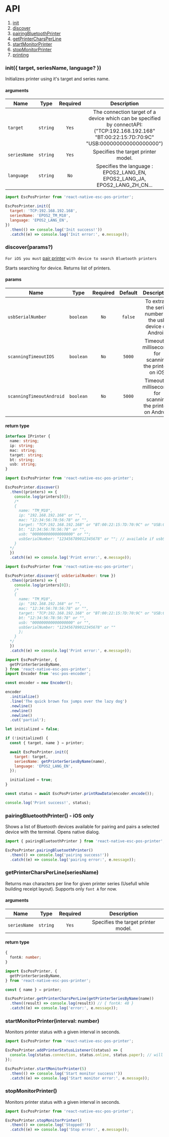 # API

1. [init](#init-target-seriesname-)
2. [discover](#discoverparams)
3. [pairingBluetoothPrinter](#pairingbluetoothprinter---ios-only)
4. [getPrinterCharsPerLine](#getprintercharsperlineseriesname)
5. [startMonitorPrinter](#startmonitorprinterinterval-number)
6. [stopMonitorPrinter](#stopmonitorprinter)
7. [printing](./PRINTING.md)

### init({ target, seriesName, language? })

Initializes printer using it's target and series name.

#### arguments

| Name         |   Type   | Required |                                                                   Description                                                                   |
| ------------ | :------: | :------: | :---------------------------------------------------------------------------------------------------------------------------------------------: |
| `target`     | `string` |  `Yes`   | The connection target of a device which can be specified by connectAPI: ("TCP:192.168.192.168" "BT:00:22:15:7D:70:9C" "USB:000000000000000000") |
| `seriesName` | `string` |  `Yes`   |                                                       Specifies the target printer model.                                                       |
| `language`   | `string` |   `No`   |                                   Specifies the language : EPOS2_LANG_EN, EPOS2_LANG_JA, EPOS2_LANG_ZH_CN...                                    |

```javascript
import EscPosPrinter from 'react-native-esc-pos-printer';

EscPosPrinter.init({
  target: 'TCP:192.168.192.168',
  seriesName: 'EPOS2_TM_M10',
  language: 'EPOS2_LANG_EN',
})
  .then(() => console.log('Init success!'))
  .catch((e) => console.log('Init error:', e.message));
```

### discover(params?)

`For iOS you must` [pair printer](#pairingbluetoothprinter---ios-only) `with device to search Bluetooth printers`

Starts searching for device.
Returns list of printers.

#### params

| Name                     |   Type    | Required | Default |                         Description                          |
| ------------------------ | :-------: | :------: | :-----: | :----------------------------------------------------------: |
| `usbSerialNumber`        | `boolean` |   `No`   | `false` |  To extract the serial number of the usb device on Android   |
| `scanningTimeoutIOS`     | `boolean` |   `No`   | `5000`  |   Timeout in milliseconds for scanning the printers on iOS   |
| `scanningTimeoutAndroid` | `boolean` |   `No`   | `5000`  | Timeout in milliseconds for scanning the printers on Android |

#### return type

```typescript
interface IPrinter {
  name: string;
  ip: string;
  mac: string;
  target: string;
  bt: string;
  usb: string;
}
```

```javascript
import EscPosPrinter from 'react-native-esc-pos-printer';

EscPosPrinter.discover()
  .then((printers) => {
    console.log(printers[0]);
    /*
    {
      name: "TM_M10",
      ip: "192.168.192.168" or "",
      mac: "12:34:56:78:56:78" or "",
      target: "TCP:192.168.192.168" or "BT:00:22:15:7D:70:9C" or "USB:000000000000000000",
      bt: "12:34:56:78:56:78" or "",
      usb: "000000000000000000" or "";
      usbSerialNumber: "123456789012345678" or ""; // available if usbSerialNumber === true
    }
  */
  })
  .catch((e) => console.log('Print error:', e.message));
```

```javascript
import EscPosPrinter from 'react-native-esc-pos-printer';

EscPosPrinter.discover({ usbSerialNumber: true })
  .then((printers) => {
    console.log(printers[0]);
    /*
    {
      name: "TM_M10",
      ip: "192.168.192.168" or "",
      mac: "12:34:56:78:56:78" or "",
      target: "TCP:192.168.192.168" or "BT:00:22:15:7D:70:9C" or "USB:000000000000000000",
      bt: "12:34:56:78:56:78" or "",
      usb: "000000000000000000" or "",
      usbSerialNumber: "123456789012345678" or ""
      };
    }
  */
  })
  .catch((e) => console.log('Print error:', e.message));
```

```javascript
import EscPosPrinter, {
  getPrinterSeriesByName,
} from 'react-native-esc-pos-printer';
import Encoder from 'esc-pos-encoder';

const encoder = new Encoder();

encoder
  .initialize()
  .line('The quick brown fox jumps over the lazy dog')
  .newline()
  .newline()
  .newline()
  .cut('partial');

let initialized = false;

if (!initialized) {
  const { target, name } = printer;

  await EscPosPrinter.init({
    target: target,
    seriesName: getPrinterSeriesByName(name),
    language: 'EPOS2_LANG_EN',
  });

  initialized = true;
}

const status = await EscPosPrinter.printRawData(encoder.encode());

console.log('Print success!', status);
```

### pairingBluetoothPrinter() - iOS only

Shows a list of Bluetooth devices available for pairing and pairs a selected device with the terminal.
Opens native dialog.

```javascript
import { pairingBluetoothPrinter } from 'react-native-esc-pos-printer';

EscPosPrinter.pairingBluetoothPrinter()
  .then(() => console.log('pairing success!'))
  .catch((e) => console.log('pairing error:', e.message));
```

### getPrinterCharsPerLine(seriesName)

Returns max characters per line for given printer series (Usefull while building receipt layout).
Supports only `font A` for now.

#### arguments

| Name         |   Type   | Required |             Description             |
| ------------ | :------: | :------: | :---------------------------------: |
| `seriesName` | `string` |  `Yes`   | Specifies the target printer model. |

#### return type

```typescript
{
  fontA: number;
}
```

```javascript
import EscPosPrinter, {
  getPrinterSeriesByName,
} from 'react-native-esc-pos-printer';

const { name } = printer;

EscPosPrinter.getPrinterCharsPerLine(getPrinterSeriesByName(name))
  .then((result) => console.log(result)) // { fontA: 48 }
  .catch((e) => console.log('error:', e.message));
```

### startMonitorPrinter(interval: number)

Monitors printer status with a given interval in seconds.

```javascript
import EscPosPrinter from 'react-native-esc-pos-printer';

EscPosPrinter.addPrinterStatusListener((status) => {
  console.log(status.connection, status.online, status.paper); // will be executed every 5 sec
});

EscPosPrinter.startMonitorPrinter(5)
  .then(() => console.log('Start monitor success!'))
  .catch((e) => console.log('Start monitor error:', e.message));
```

### stopMonitorPrinter()

Monitors printer status with a given interval in seconds.

```javascript
import EscPosPrinter from 'react-native-esc-pos-printer';

EscPosPrinter.stopMonitorPrinter()
  .then(() => console.log('Stopped!'))
  .catch((e) => console.log('Stop error:', e.message));
```
